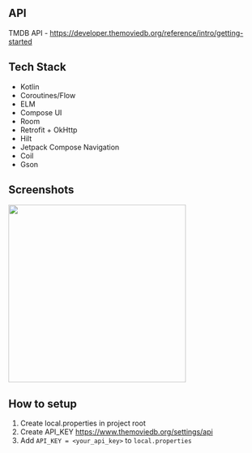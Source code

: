 ## API
TMDB API - https://developer.themoviedb.org/reference/intro/getting-started

## Tech Stack
- Kotlin
- Coroutines/Flow
- ELM
- Compose UI
- Room
- Retrofit + OkHttp
- Hilt
- Jetpack Compose Navigation
- Coil
- Gson

## Screenshots
<img src=https://github.com/user-attachments/assets/22e68643-7e0d-4199-998b-f2967d7540b3 width=350/>


## How to setup
1. Create local.properties in project root
2. Create API_KEY https://www.themoviedb.org/settings/api
3. Add `API_KEY = <your_api_key>` to `local.properties`  
